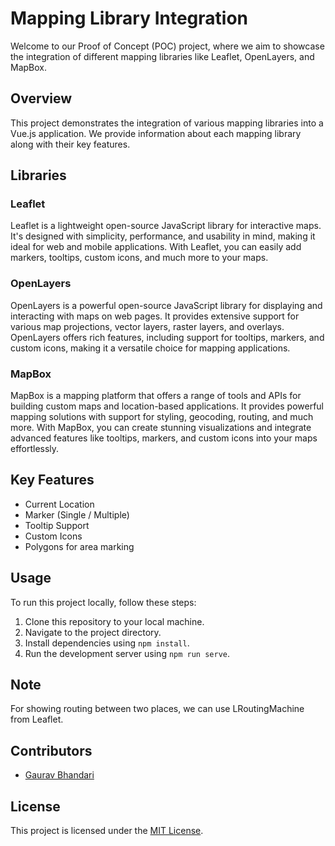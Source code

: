 # Mapping Library Integration

Welcome to our Proof of Concept (POC) project, where we aim to showcase the integration of different mapping libraries like Leaflet, OpenLayers, and MapBox.

## Overview

This project demonstrates the integration of various mapping libraries into a Vue.js application. We provide information about each mapping library along with their key features.

## Libraries

### Leaflet

Leaflet is a lightweight open-source JavaScript library for interactive maps. It's designed with simplicity, performance, and usability in mind, making it ideal for web and mobile applications. With Leaflet, you can easily add markers, tooltips, custom icons, and much more to your maps.

### OpenLayers

OpenLayers is a powerful open-source JavaScript library for displaying and interacting with maps on web pages. It provides extensive support for various map projections, vector layers, raster layers, and overlays. OpenLayers offers rich features, including support for tooltips, markers, and custom icons, making it a versatile choice for mapping applications.

### MapBox

MapBox is a mapping platform that offers a range of tools and APIs for building custom maps and location-based applications. It provides powerful mapping solutions with support for styling, geocoding, routing, and much more. With MapBox, you can create stunning visualizations and integrate advanced features like tooltips, markers, and custom icons into your maps effortlessly.

## Key Features

- Current Location
- Marker (Single / Multiple)
- Tooltip Support
- Custom Icons
- Polygons for area marking

## Usage

To run this project locally, follow these steps:

1. Clone this repository to your local machine.
2. Navigate to the project directory.
3. Install dependencies using `npm install`.
4. Run the development server using `npm run serve`.

## Note

For showing routing between two places, we can use LRoutingMachine from Leaflet.

## Contributors

- [Gaurav Bhandari](https://github.com/gauravb2503)

## License

This project is licensed under the [MIT License](LICENSE).
